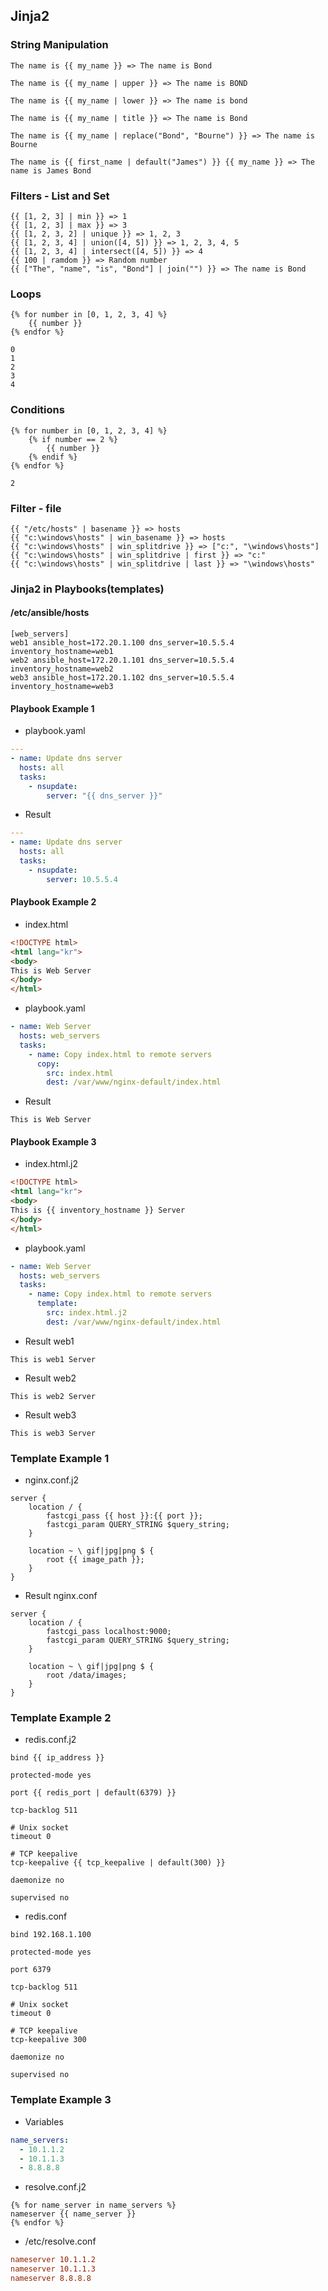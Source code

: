 ## Jinja2

### String Manipulation

```
The name is {{ my_name }} => The name is Bond

The name is {{ my_name | upper }} => The name is BOND

The name is {{ my_name | lower }} => The name is bond

The name is {{ my_name | title }} => The name is Bond

The name is {{ my_name | replace("Bond", "Bourne") }} => The name is Bourne

The name is {{ first_name | default("James") }} {{ my_name }} => The name is James Bond
```

### Filters - List and Set

```
{{ [1, 2, 3] | min }} => 1
{{ [1, 2, 3] | max }} => 3
{{ [1, 2, 3, 2] | unique }} => 1, 2, 3
{{ [1, 2, 3, 4] | union([4, 5]) }} => 1, 2, 3, 4, 5
{{ [1, 2, 3, 4] | intersect([4, 5]) }} => 4
{{ 100 | ramdom }} => Random number
{{ ["The", "name", "is", "Bond"] | join("") }} => The name is Bond
```

### Loops

```
{% for number in [0, 1, 2, 3, 4] %}
    {{ number }}
{% endfor %}
```

```shell
0
1
2
3
4
```

### Conditions

```
{% for number in [0, 1, 2, 3, 4] %}
    {% if number == 2 %}
        {{ number }}
    {% endif %}
{% endfor %}
```

```shell
2
```

### Filter - file

```
{{ "/etc/hosts" | basename }} => hosts
{{ "c:\windows\hosts" | win_basename }} => hosts
{{ "c:\windows\hosts" | win_splitdrive }} => ["c:", "\windows\hosts"]
{{ "c:\windows\hosts" | win_splitdrive | first }} => "c:"
{{ "c:\windows\hosts" | win_splitdrive | last }} => "\windows\hosts"
```

### Jinja2 in Playbooks(templates)

#### /etc/ansible/hosts

```
[web_servers]
web1 ansible_host=172.20.1.100 dns_server=10.5.5.4 inventory_hostname=web1
web2 ansible_host=172.20.1.101 dns_server=10.5.5.4 inventory_hostname=web2
web3 ansible_host=172.20.1.102 dns_server=10.5.5.4 inventory_hostname=web3
```

#### Playbook Example 1

- playbook.yaml

```yaml
---
- name: Update dns server
  hosts: all
  tasks:
    - nsupdate:
        server: "{{ dns_server }}"
```

- Result

```yaml
---
- name: Update dns server
  hosts: all
  tasks:
    - nsupdate:
        server: 10.5.5.4
```

#### Playbook Example 2

- index.html

```html
<!DOCTYPE html>
<html lang="kr">
<body>
This is Web Server
</body>
</html>
```

- playbook.yaml

```yaml
- name: Web Server
  hosts: web_servers
  tasks:
    - name: Copy index.html to remote servers
      copy:
        src: index.html
        dest: /var/www/nginx-default/index.html
```

- Result

```
This is Web Server
```

#### Playbook Example 3

- index.html.j2

```html
<!DOCTYPE html>
<html lang="kr">
<body>
This is {{ inventory_hostname }} Server
</body>
</html>
```

- playbook.yaml

```yaml
- name: Web Server
  hosts: web_servers
  tasks:
    - name: Copy index.html to remote servers
      template:
        src: index.html.j2
        dest: /var/www/nginx-default/index.html
```

- Result web1

```
This is web1 Server
```

- Result web2

```
This is web2 Server
```

- Result web3

```
This is web3 Server
```

### Template Example 1

- nginx.conf.j2

```
server {
    location / {
        fastcgi_pass {{ host }}:{{ port }};
        fastcgi_param QUERY_STRING $query_string;
    }
    
    location ~ \ gif|jpg|png $ {
        root {{ image_path }};
    }
}
```

- Result nginx.conf

```
server {
    location / {
        fastcgi_pass localhost:9000;
        fastcgi_param QUERY_STRING $query_string;
    }
    
    location ~ \ gif|jpg|png $ {
        root /data/images;
    }
}
```

### Template Example 2

- redis.conf.j2

```
bind {{ ip_address }}

protected-mode yes

port {{ redis_port | default(6379) }}

tcp-backlog 511

# Unix socket
timeout 0

# TCP keepalive
tcp-keepalive {{ tcp_keepalive | default(300) }}

daemonize no

supervised no
```

- redis.conf

```
bind 192.168.1.100

protected-mode yes

port 6379

tcp-backlog 511

# Unix socket
timeout 0

# TCP keepalive
tcp-keepalive 300

daemonize no

supervised no
```

### Template Example 3

- Variables

```yaml
name_servers:
  - 10.1.1.2
  - 10.1.1.3
  - 8.8.8.8
```

- resolve.conf.j2

```
{% for name_server in name_servers %}
nameserver {{ name_server }}
{% endfor %}
```

- /etc/resolve.conf

```ini
nameserver 10.1.1.2
nameserver 10.1.1.3
nameserver 8.8.8.8
```

